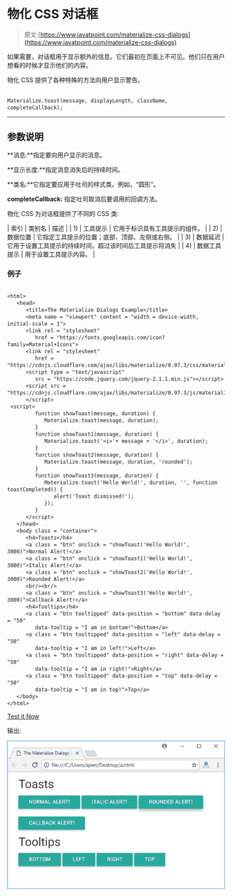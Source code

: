 # 物化 CSS 对话框

> 原文:[https://www.javatpoint.com/materialize-css-dialogs](https://www.javatpoint.com/materialize-css-dialogs)

如果需要，对话框用于显示额外的信息。它们最初在页面上不可见。他们只在用户想看的时候才显示他们的内容。

物化 CSS 提供了各种特殊的方法向用户显示警告。

```

Materialize.toast(message, displayLength, className, completeCallback);

```

* * *

## 参数说明

**消息:**指定要向用户显示的消息。

**显示长度:**指定消息消失后的持续时间。

**类名:**它指定要应用于吐司的样式类。例如，“圆形”。

**completeCallback:** 指定吐司取消后要调用的回调方法。

物化 CSS 为对话框提供了不同的 CSS 类:

| 索引 | 类别名 | 描述 |
| 1) | 工具提示 | 它用于标识具有工具提示的组件。 |
| 2) | 数据位置 | 它指定工具提示的位置；底部、顶部、左侧或右侧。 |
| 3) | 数据延迟 | 它用于设置工具提示的持续时间，超过该时间后工具提示将消失 |
| 4) | 数据工具提示 | 用于设置工具提示内容。 |

### 例子

```

<html>
   <head>
      <title>The Materialize Dialogs Example</title>
      <meta name = "viewport" content = "width = device-width, initial-scale = 1">      
      <link rel = "stylesheet"
         href = "https://fonts.googleapis.com/icon?family=Material+Icons">
      <link rel = "stylesheet"
         href = "https://cdnjs.cloudflare.com/ajax/libs/materialize/0.97.3/css/materialize.min.css">
      <script type = "text/javascript"
         src = "https://code.jquery.com/jquery-2.1.1.min.js"></script>           
      <script src = "https://cdnjs.cloudflare.com/ajax/libs/materialize/0.97.3/js/materialize.min.js">
      </script>
 <script>
         function showToast(message, duration) {
            Materialize.toast(message, duration);
         }
         function showToast1(message, duration) {
            Materialize.toast('<i>'+ message + '</i>', duration);
         }
         function showToast2(message, duration) {
            Materialize.toast(message, duration, 'rounded');
         }
         function showToast3(message, duration) {
            Materialize.toast('Hello World!', duration, '', function toastCompleted() {
               alert('Toast dismissed!');
            });
         }
      </script>
   </head>
   <body class = "container"> 
      <h4>Toasts</h4>
      <a class = "btn" onclick = "showToast('Hello World!', 3000)">Normal Alert!</a>
      <a class = "btn" onclick = "showToast1('Hello World!', 3000)">Italic Alert!</a>
      <a class = "btn" onclick = "showToast2('Hello World!', 3000)">Rounded Alert!</a>
      <br/><br/>
      <a class = "btn" onclick = "showToast3('Hello World!', 3000)">Callback Alert!</a>	  
      <h4>Tooltips</h4>
      <a class = "btn tooltipped" data-position = "bottom" data-delay = "50"
         data-tooltip = "I am in bottom!">Bottom</a>
      <a class = "btn tooltipped" data-position = "left" data-delay = "50"
         data-tooltip = "I am in left!">Left</a>
      <a class = "btn tooltipped" data-position = "right" data-delay = "50"
         data-tooltip = "I am in right!">Right</a>
      <a class = "btn tooltipped" data-position = "top" data-delay = "50"
         data-tooltip = "I am in top!">Top</a>
   </body>  
</html>

```

[Test it Now](https://www.javatpoint.com/oprweb/test.jsp?filename=materializecssdialogs1)

输出:

![Materialize Dialogs 1](img/33578980bdf1f23068e01a257f1f0762.png)